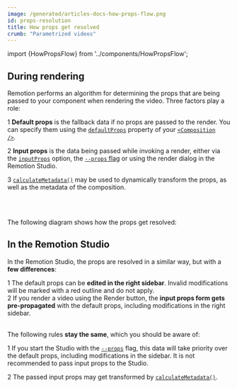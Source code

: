 ```yaml
---
image: /generated/articles-docs-how-props-flow.png
id: props-resolution
title: How props get resolved
crumb: "Parametrized videos"
---
```


import {HowPropsFlow} from '../components/HowPropsFlow';

## During rendering

Remotion performs an algorithm for determining the props that are being passed to your component when rendering the video.
Three factors play a role:

<Step>1</Step> <strong>Default props</strong> is the fallback data if no props are passed to the render. You can specify them using the <a href="/docs/composition#defaultprops"><code>defaultProps</code></a> property of your <a href="/docs/composition#defaultprops"><code>&lt;Composition /&gt;</code></a>.<br/>

<Step>2</Step> <strong>Input props</strong> is the data being passed while invoking a render, either via the <a href="/docs/renderer/render-media#inputprops"><code>inputProps</code></a> option, the <a href="/docs/cli/render#--props"><code>--props</code> flag</a> or using the render dialog in the Remotion Studio. <br/>

<Step>3</Step> <a href="/docs/composition#calculatemetadata"><code>calculateMetadata()</code></a> may be used to dynamically transform the props, as well as the metadata of the composition.

<br/>
<br/>

The following diagram shows how the props get resolved:

<HowPropsFlow/>

## In the Remotion Studio

In the Remotion Studio, the props are resolved in a similar way, but with a <strong>few differences</strong>:

<Step>1</Step> The default props can be <strong>edited in the right sidebar</strong>. Invalid modifications will be marked with a red outline and do not apply.<br/>
<Step>2</Step> If you render a video using the Render button, the <strong>input props form gets pre-propagated</strong> with the default props, including modifications in the right sidebar. <br/><br/>

The following rules <strong>stay the same</strong>, which you should be aware of:

<Step>1</Step> If you start the Studio with the <a href="/docs/cli/studio#--props"><code>--props</code></a> flag, this data will take priority over the default props, including modifications in the sidebar. It is not recommended to pass input props to the Studio. <br/>

<Step>2</Step> The passed input props may get transformed by <a href="/docs/composition#calculatemetadata"><code>calculateMetadata()</code></a>. <br/>
